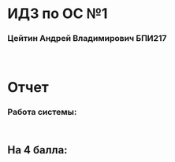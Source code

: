 # ИДЗ по ОС №1
### Цейтин Андрей Владимирович БПИ217
# <br> Отчет
### Работа системы:
## <br> На 4 балла:
